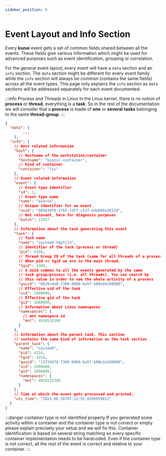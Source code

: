 ```yaml
---
sidebar_position: 0
---
```


# Event Layout and Info Section

Every **kunai** event gets a set of common fields shared between all the events. These fields give various information which might be used for advanced purposes such as event identification, grouping or correlation.

For the general event layout, every event will have a `data` section and an `info` section. The `data` section might be different for every event family while the `info` section will always be common (contains the same fields) across all the event types. This page only explains the `info` section as `data` sections will be addressed separately for each event documented.

:::info Process and Threads in Linux
In the Linux kernel, there is no notion of **process** or **thread**, everything is a **task**. So in the rest of the documentation we will consider that a **process** is made of **one** or **several** **tasks** belonging to the same **thread-group**.
:::

```json
{
  "data": {
        ...
    },
  "info": {
    // Host related information
    "host": {
      // Hostname of the workstation/container
      "hostname": "bionic-container",
      // Kind of container
      "container": "lxc"
    },
    // Event related information
    "event": {
      // Event type identifier
      "id": 1,
      // Event type name
      "name": "execve",
      // Unique identifier for an event
      "uuid": "605639f8-37b5-7df7-c52f-eda680a38124",
      // Not relevant, here for diagnosis purposes
      "batch": 21957
    },
    // Information about the task generating this event
    "task": {
      // Task name
      "name": "systemd-tmpfile",
      // Identifier of the task (process or thread)
      "pid": 4308,
      // Thread Group ID of the task (same for all threads of a process)
      // When pid == tgid we are in the main thread.
      "tgid": 4308,
      // A uuid common to all the events generated by the same
      // task group/process (i.e. all threads). You can search by
      // this value in order to see the whole activity of a process
      "guuid": "6629cda0-7300-0000-ba5f-b80ed4100000",
      // Effective uid of the task
      "uid": 1000000,
      // Effective gid of the task
      "gid": 1000000,
      // Information about Linux namespaces
      "namespaces": {
        // mnt namespace id
        "mnt": 4026532389
      }
    },
    // Information about the parent task. This section
    // contains the same kind of information as the task section
    "parent_task": {
      "name": "systemd",
      "pid": 4154,
      "tgid": 4154,
      "guuid": "13729d78-7300-0000-ba5f-b80e3a100000",
      "uid": 1000000,
      "gid": 1000000,
      "namespaces": {
        "mnt": 4026532389
      }
    },
    // Time at which the event gets processed and printed.
    "utc_time": "2023-06-26T07:12:55.030695982Z"
  }
}
```

:::danger container type is not identified properly
If you generated some activity within a container and the container type is not
correct or empty please explain precisely your setup and we will fix this. Container identification is based on several string matching so every specific container implementation needs to be hardcoded. Even if the container type is not correct, all the rest of the event is correct and relative to your container.
:::
